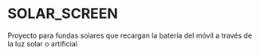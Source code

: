 # SOLAR_SCREEN
Proyecto para fundas solares que recargan la batería del móvil a través de la luz solar o artificial 

